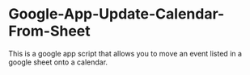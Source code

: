 # Google-App-Update-Calendar-From-Sheet
This is a google app script that allows you to move an event listed in a google sheet onto a calendar.
